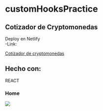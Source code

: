 # customHooksPractice

## Cotizador de Cryptomonedas
Deploy en Netlify      
-Link:  

[Cotizador de cryptomonedas ](criptomoneyapp.netlify.app)  

## Hecho con:
REACT 

### Home
![](src/assets/.png)




